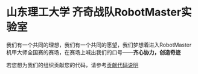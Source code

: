 # 山东理工大学 齐奇战队RobotMaster实验室

我们有一个共同的理想，我们有一个共同的愿望，我们梦想着进入RobotMaster机甲大师全国赛的赛场，在赛场上喊出我们的口号——**齐心协力，创造奇迹**

若您想为我们的组织贡献您的代码，请参考[贡献代码说明](贡献代码简要说明/贡献代码简要说明.md)
